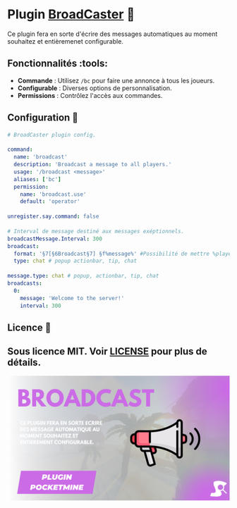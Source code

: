 # Plugin [BroadCaster](https://github.com/Synopsie/BroadCaster) 📢

Ce plugin fera en sorte d'écrire des messages automatiques au moment souhaitez et entièremenet configurable.
## Fonctionnalités :tools:

- **Commande** : Utilisez `/bc` pour faire une annonce à tous les joueurs.
- **Configurable** : Diverses options de personnalisation.
- **Permissions** : Contrôlez l'accès aux commandes.

## Configuration 🔨

```yaml
# BroadCaster plugin config.

command:
  name: 'broadcast'
  description: 'Broadcast a message to all players.'
  usage: '/broadcast <message>'
  aliases: ['bc']
  permission:
    name: 'broadcast.use'
    default: 'operator'

unregister.say.command: false

# Interval de message destiné aux messages exéptionnels.
broadcastMessage.Interval: 300
broadcast:
  format: '§7[§6Broadcast§7] §f%message%' #Possibilité de mettre %player% pour afficher le nom du joueur.
  type: chat # popup actionbar, tip, chat

message.type: chat # popup, actionbar, tip, chat
broadcasts:
  0:
    message: 'Welcome to the server!'
    interval: 300
```

## Licence :scroll:

Sous licence MIT. Voir [LICENSE](https://github.com/Synopsie/BroadCaster/blob/v1.0.0/LICENSE) pour plus de détails.
---

![BroadCaster](broadcaster.png)